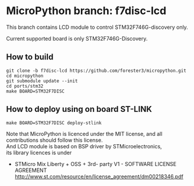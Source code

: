 # MicroPython branch: f7disc-lcd  

This branch contains LCD module to control STM32F746G-discovery only.

Current supported board is only STM32F746G-Discovery.

## How to build

```
git clone -b f7disc-lcd https://github.com/forester3/micropython.git
cd micropython
git submodule update --init
cd ports/stm32
make BOARD=STM32F7DISC
```

## How to deploy using on board ST-LINK

```
make BOARD=STM32F7DISC deploy-stlink
```

Note that MicroPython is licenced under the MIT license, and all contributions should follow this license.  
And LCD module is based on BSP driver by STMicroelectronics,  
its library licences is under  
* STMicro Mix Liberty + OSS + 3rd- party V1 - SOFTWARE LICENSE AGREEMENT  
  http://www.st.com/resource/en/license_agreement/dm00218346.pdf
